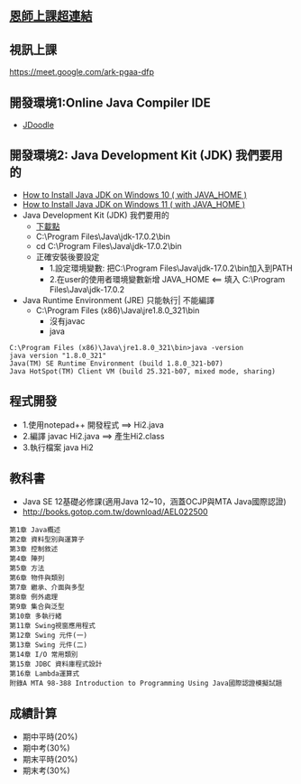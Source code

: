 ## [恩師上課超連結](https://github.com/MyDearGreatTeacher/2022_1_courses)

## 視訊上課

https://meet.google.com/ark-pgaa-dfp

## 開發環境1:Online Java Compiler IDE

- [JDoodle](https://www.jdoodle.com/online-java-compiler/)

## 開發環境2: Java Development Kit (JDK) 我們要用的
- [How to Install Java JDK on Windows 10 ( with JAVA_HOME )](https://www.youtube.com/watch?v=IJ-PJbvJBGs&ab_channel=ProgrammingKnowledge)
- [How to Install Java JDK on Windows 11 ( with JAVA_HOME )](https://www.youtube.com/watch?v=VTzzmqNwGzM&ab_channel=ProgrammingKnowledge)
- Java Development Kit (JDK) 我們要用的
  - [下載點](https://www.java.com/en/download/help/develop.html)
  - C:\Program Files\Java\jdk-17.0.2\bin
  - cd C:\Program Files\Java\jdk-17.0.2\bin
  - 正確安裝後要設定
    - 1.設定環境變數: 把C:\Program Files\Java\jdk-17.0.2\bin加入到PATH
    - 2.在user的使用者環境變數新增 JAVA_HOME  <== 填入  C:\Program Files\Java\jdk-17.0.2
- Java Runtime Environment (JRE) 只能執行| 不能編譯
  - C:\Program Files (x86)\Java\jre1.8.0_321\bin
    - 沒有javac
    - java
```
C:\Program Files (x86)\Java\jre1.8.0_321\bin>java -version
java version "1.8.0_321"
Java(TM) SE Runtime Environment (build 1.8.0_321-b07)
Java HotSpot(TM) Client VM (build 25.321-b07, mixed mode, sharing)
```
## 程式開發
- 1.使用notepad++ 開發程式 ==> Hi2.java
- 2.編譯  javac Hi2.java  ==> 產生Hi2.class
- 3.執行檔案  java Hi2

## 教科書

- Java SE 12基礎必修課(適用Java 12~10，涵蓋OCJP與MTA Java國際認證)
- http://books.gotop.com.tw/download/AEL022500

```
第1章 Java概述
第2章 資料型別與運算子
第3章 控制敘述
第4章 陣列
第5章 方法
第6章 物件與類別
第7章 繼承、介面與多型
第8章 例外處理
第9章 集合與泛型
第10章 多執行緒
第11章 Swing視窗應用程式
第12章 Swing 元件(一)
第13章 Swing 元件(二)
第14章 I/O 常用類別
第15章 JDBC 資料庫程式設計
第16章 Lambda運算式
附錄A MTA 98-388 Introduction to Programming Using Java國際認證模擬試題
```

## 成績計算

- 期中平時(20%)
- 期中考(30%)
- 期末平時(20%)
- 期末考(30%)
